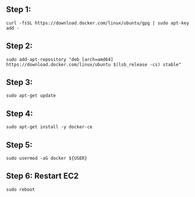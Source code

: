 ## Step 1:
```
curl -fsSL https://download.docker.com/linux/ubuntu/gpg | sudo apt-key add -
```
## Step 2:
```
sudo add-apt-repository "deb [arch=amd64] https://download.docker.com/linux/ubuntu $(lsb_release -cs) stable"
```
## Step 3:
```
sudo apt-get update
```
## Step 4:
```
sudo apt-get install -y docker-ce
```
## Step 5:
```
sudo usermod -aG docker ${USER}
```
## Step 6: Restart EC2
```
sudo reboot
```